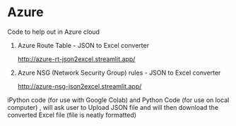 # Azure
Code to help out in Azure cloud

1. Azure Route Table - JSON to Excel converter

   http://azure-rt-json2excel.streamlit.app/
 
2. Azure NSG (Network Security Group) rules - JSON to Excel converter

   http://azure-nsg-json2excel.streamlit.app/
  
iPython code (for use with Google Colab) and Python Code (for use on local computer) , will ask user to Upload JSON file and will then download the converted Excel file (file is neatly formatted)
